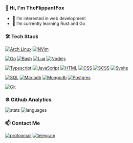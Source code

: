 ### 👋 Hi, I'm TheFlippantFox

- 👀 I’m interested in web development 
- 🌱 I’m currently learning Rust and Go

### 🛠 Tech Stack
[![Arch Linux](https://img.shields.io/badge/-Arch_Linux-141a20?style=flat&logo=arch-linux)](https://archlinux.org/)
[![NVim](https://img.shields.io/badge/-NeoVim-141a20?style=flat&logo=neovim)](https://neovim.io/)

[![Go](https://img.shields.io/badge/-Go-141a20?style=flat&logo=go)](https://go.dev/)
[![Bash](https://img.shields.io/badge/-Bash-141a20?style=flat&logo=powershell)](https://www.gnu.org/software/bash/)
[![Lua](https://img.shields.io/badge/-Lua-141a20?style=flat&logo=lua)](https://www.lua.org)
[![Nodejs](https://img.shields.io/badge/-Node.js-141a20?style=flat&logo=node.js)](https://nodejs.org/en/)

[![Typescript](https://img.shields.io/badge/-Typescript-141a20?style=flat&logo=typescript)](https://www.typescriptlang.org/)
[![JavaScript](https://img.shields.io/badge/-JavaScript-141a20?style=flat&logo=javascript)](https://www.javascript.com/)
[![HTML](https://img.shields.io/badge/-HTML5-141a20?style=flat&logo=HTML5)](https://www.w3schools.com/html/)
[![CSS](https://img.shields.io/badge/-CSS3-141a20?style=flat&logo=CSS3&logoColor=1572B6)](https://www.w3schools.com/css/)
[![SCSS](https://img.shields.io/badge/-SASS-141a20?style=flat&logo=sass)](https://sass-lang.com/)
[![Svelte](https://img.shields.io/badge/-Svelte-141a20?style=flat&logo=svelte)](https://svelte.dev)

[![SQL](https://img.shields.io/badge/-SQL-141a20?style=flat&logo=mysql)](https://www.w3schools.com/sql/)
[![Mariadb](https://img.shields.io/badge/-MariaDB-141a20?style=flat&logo=mariadb&logoColor=003545)](https://mariadb.org/)
[![Mongodb](https://img.shields.io/badge/-MongoDB-141a20?style=flat&logo=mongodb)](https://www.mongodb.com/)
[![Postgres](https://img.shields.io/badge/-Postgres-141a20?style=flat&logo=postgresql)](https://www.postgresql.org/)

[![Git](https://img.shields.io/badge/-Git-141a20?style=flat&logo=git)](https://git-scm.com/)


### ⚙️ Github Analytics
![stats](https://github-readme-stats.vercel.app/api?username=theflippantfox&theme=gotham&show_icons=true&border_color=2e3440)
![languages](https://github-readme-stats.vercel.app/api/top-langs/?username=theflippantfox&layout=compact&exclude_repo=theflippantfox.github.io&theme=gotham&border_color=2e3440&card_width=250)


### 📫 Contact Me
[![protonmail](https://img.shields.io/badge/-theflippantfox@gmail.com-141a20?style=flat&logo=gmail)](mailto:theflippantfox@gmail.com)
[![telegram](https://img.shields.io/badge/-theflippantfox-141a20?style=flat&logo=telegram&logoColor=white)](https://telegram.me/@theflippantfox)
